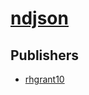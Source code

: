 # [ndjson](https://pypi.org/project/ndjson)



## Publishers
- [rhgrant10](https://pypi.org/user/rhgrant10)


